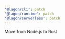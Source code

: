 ```yaml
---
'@lagon/cli': patch
'@lagon/runtime': patch
'@lagon/serverless': patch
---
```


Move from Node.js to Rust
